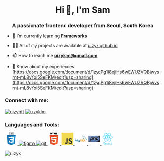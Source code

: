 <h1 align="center">Hi 👋, I'm Sam</h1>
<h3 align="center">A passionate frontend developer from Seoul, South Korea</h3>

- 🌱 I’m currently learning **Frameworks**

- 👨‍💻 All of my projects are available at [uizyk.github.io](uizyk.github.io)

- 📫 How to reach me **uizykim@gmail.com**

- 📄 Know about my experiences [https://docs.google.com/document/d/1zyqPg1i8ejiHs6wEWUZVQBjwvsrnt-mL8vYxi5SeFKM/edit?usp=sharing](https://docs.google.com/document/d/1zyqPg1i8ejiHs6wEWUZVQBjwvsrnt-mL8vYxi5SeFKM/edit?usp=sharing)

<h3 align="left">Connect with me:</h3>
<p align="left">
<a href="https://twitter.com/uizynft" target="blank"><img align="center" src="https://raw.githubusercontent.com/rahuldkjain/github-profile-readme-generator/master/src/images/icons/Social/twitter.svg" alt="uizynft" height="30" width="40" /></a>
<a href="https://linkedin.com/in/uizykim" target="blank"><img align="center" src="https://raw.githubusercontent.com/rahuldkjain/github-profile-readme-generator/master/src/images/icons/Social/linked-in-alt.svg" alt="uizykim" height="30" width="40" /></a>
</p>

<h3 align="left">Languages and Tools:</h3>
<p align="left"> <a href="https://www.w3schools.com/css/" target="_blank" rel="noreferrer"> <img src="https://raw.githubusercontent.com/devicons/devicon/master/icons/css3/css3-original-wordmark.svg" alt="css3" width="40" height="40"/> </a> <a href="https://www.figma.com/" target="_blank" rel="noreferrer"> <img src="https://www.vectorlogo.zone/logos/figma/figma-icon.svg" alt="figma" width="40" height="40"/> </a> <a href="https://git-scm.com/" target="_blank" rel="noreferrer"> <img src="https://www.vectorlogo.zone/logos/git-scm/git-scm-icon.svg" alt="git" width="40" height="40"/> </a> <a href="https://www.w3.org/html/" target="_blank" rel="noreferrer"> <img src="https://raw.githubusercontent.com/devicons/devicon/master/icons/html5/html5-original-wordmark.svg" alt="html5" width="40" height="40"/> </a> <a href="https://developer.mozilla.org/en-US/docs/Web/JavaScript" target="_blank" rel="noreferrer"> <img src="https://raw.githubusercontent.com/devicons/devicon/master/icons/javascript/javascript-original.svg" alt="javascript" width="40" height="40"/> </a> <a href="https://www.mysql.com/" target="_blank" rel="noreferrer"> <img src="https://raw.githubusercontent.com/devicons/devicon/master/icons/mysql/mysql-original-wordmark.svg" alt="mysql" width="40" height="40"/> </a> <a href="https://www.php.net" target="_blank" rel="noreferrer"> <img src="https://raw.githubusercontent.com/devicons/devicon/master/icons/php/php-original.svg" alt="php" width="40" height="40"/> </a> <a href="https://reactjs.org/" target="_blank" rel="noreferrer"> <img src="https://raw.githubusercontent.com/devicons/devicon/master/icons/react/react-original-wordmark.svg" alt="react" width="40" height="40"/> </a> </p>

<p><img align="center" src="https://github-readme-stats.vercel.app/api/top-langs?username=uizyk&show_icons=true&locale=en&layout=compact&theme=react" alt="uizyk" /></p>
